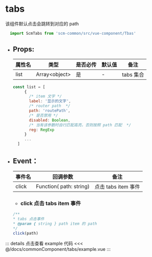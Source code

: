 <!--
 * @Author: huangyuhui
 * @Date: 2020-10-16 17:32:21
 * @LastEditors: Please set LastEditors
 * @LastEditTime: 2020-12-14 23:32:23
 * @Description: 
 * @FilePath: \SCM 2.0\docs\commonComponent\tabs\README.md
-->
# tabs 

  该组件默认点击会跳转到对应的 path
  ```js
    import ScmTabs from 'scm-common/src/vue-component/Tbas'
  ```
  
  - ## Props:
    | 属性名| 类型 | 是否必传 | 默认值 | 备注 |
    | ------------ | ------------ | ------------ | ------------ | ------------ |
    | list | Array\<object\> | 是 | - | tabs 集合 | 
    
    ```javascript
    const list = [
         {
           /* item 文字 */
           label: '显示的文字',
           /* router path  */
           path: 'routePath',
           /* 是否禁用 */
           disabled: Boolean,
           /* 当有该参数时自行匹配高亮，否则按照 path 匹配  */
           reg: RegExp
         }
         ...
      ] 
    ```

  - ## Event：
    | 事件名 | 回调参数 |  备注 | 
    | ------------ | ------------ | ------------ |
    |  click | Function( path: string) | 点击 tabs item 事件 | 

  
    - ### click 点击 tabs item 事件
    ```javascript
    /**
    * tabs 点击事件
    * @param { string } path item 的 path 
    */
    click(path)
    ```

  ::: details 点击查看 example 代码
  <<< @/docs/commonComponent/tabs/example.vue
  :::
